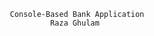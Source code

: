                           Console-Based Bank Application
                                   Raza Ghulam 
                                   
                                   
                                  
